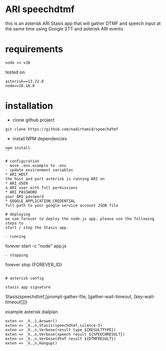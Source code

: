 # ARI speechdtmf

this is an asterisk ARI Stasis app that will gather DTMF and speech input at the same time using Google STT and
asterisk ARI events.

# requirements
```
node >= v10
```

tested on
```
asterisk==13.22.0
node==10.16.0
```

# installation
- clone github project
```
git clone https://github.com/nadirhamid/speechdtmf
```
- install NPM dependencies
```
npm install
``

# configuration
- move .env.example to .env
- update environment variables
* ARI_HOST
the host and port asterisk is running ARI on
* ARI_USER
a ARI user with full permissions
* ARI_PASSWORD
your ARI password
* GOOGLE_APPLICATION_CREDENTIAL
full path to your google service account JSON file

# deploying
we use forever to deploy the node.js app. please use the following steps to
start / stop the Stasis app.

- running
```
forever start -c "node" app.js
```
- stopping
```
forever stop {FOREVER_ID}
```

# asterisk config

stasis app signature
```
Stasis(speechdtmf,[prompt-gather-file, [gather-wait-timeout, [key-wait-timeout]]])

example asterisk dialplan
```
exten => _X.,1,Answer()
exten => _X.,n,Stasis(speechdtmf,silence-5)
exten => _X.,n,Verbose(result type ${RESULTTYPE})
exten => _X.,n,Verbose(speech result ${SPEECHRESULT})
exten => _X.,n,Verbose(dtmf result ${DTMFRESULT})
exten => _X.,n,Hangup()
```

